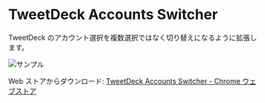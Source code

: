 TweetDeck Accounts Switcher
==========================

TweetDeck のアカウント選択を複数選択ではなく切り替えになるように拡張します。

![サンプル](https://raw.githubusercontent.com/wiki/chitoku-k/TweetDeckAccountsSwitcher/tweetdeck_account_switcher_enabled.gif)

Web ストアからダウンロード: 
[TweetDeck Accounts Switcher - Chrome ウェブストア](https://chrome.google.com/webstore/detail/tweetdeck-accounts-switch/cjnfkpniglbbhifpkfnclpndpbhmfllh)
